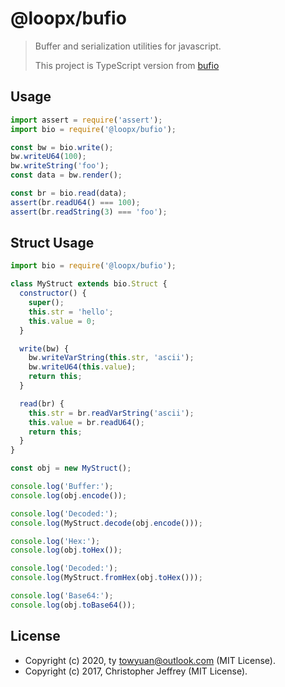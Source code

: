 # @loopx/bufio

> Buffer and serialization utilities for javascript.
>
> This project is TypeScript version from [bufio](https://github.com/bcoin-org/bufio)

## Usage

```js
import assert = require('assert');
import bio = require('@loopx/bufio');

const bw = bio.write();
bw.writeU64(100);
bw.writeString('foo');
const data = bw.render();

const br = bio.read(data);
assert(br.readU64() === 100);
assert(br.readString(3) === 'foo');
```

## Struct Usage

```js
import bio = require('@loopx/bufio');

class MyStruct extends bio.Struct {
  constructor() {
    super();
    this.str = 'hello';
    this.value = 0;
  }

  write(bw) {
    bw.writeVarString(this.str, 'ascii');
    bw.writeU64(this.value);
    return this;
  }

  read(br) {
    this.str = br.readVarString('ascii');
    this.value = br.readU64();
    return this;
  }
}

const obj = new MyStruct();

console.log('Buffer:');
console.log(obj.encode());

console.log('Decoded:');
console.log(MyStruct.decode(obj.encode()));

console.log('Hex:');
console.log(obj.toHex());

console.log('Decoded:');
console.log(MyStruct.fromHex(obj.toHex()));

console.log('Base64:');
console.log(obj.toBase64());
```

## License

- Copyright (c) 2020, ty <towyuan@outlook.com> (MIT License).
- Copyright (c) 2017, Christopher Jeffrey (MIT License).
